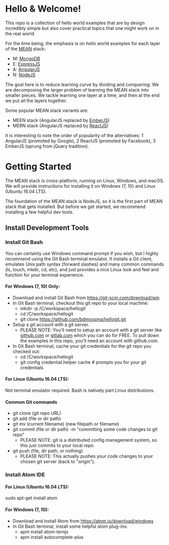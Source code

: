 # Hello & Welcome!
This repo is a collection of hello world examples
that are by design incredibly simple but also cover practical topics
that one might work on in the real world.

For the time being, the emphasis is on hello world examples for
each layer of the [MEAN](https://en.wikipedia.org/wiki/MEAN_(software_bundle)) stack:
+   M: [MongoDB](https://en.wikipedia.org/wiki/MongoDB)
+   E: [ExpressJS](https://en.wikipedia.org/wiki/Express.js)
+   A: [AngularJS](https://en.wikipedia.org/wiki/AngularJS)
+   N: [NodeJS](https://en.wikipedia.org/wiki/Node.js)

The goal here is to reduce learning curve by dividing and conquering: We are decomposing the larger problem
of learning the MEAN stack into smaller pieces.  We tackle learning one layer at a time, and then
at the end we put all the layers together.

Some popular MEAN stack variants are:
+   MEEN stack (AngularJS replaced by [EmberJS](https://en.wikipedia.org/wiki/Ember.js))
+   MERN stack (AngularJS replaced by [ReactJS](https://en.wikipedia.org/wiki/React_(JavaScript_library)))

It is interesting to note the order of popularity of the alternatives:
1 AngularJS (promoted by Google),
2 ReactJS (promoted by Facebook),
3 EmberJS (sprung from jQuery tradition).

# Getting Started
The MEAN stack is cross-platform, running on Linux, Windows, and macOS.  We will provide instructions
for installing it on Windows (7, 10) and Linux (Ubuntu 16.04 LTS).

The foundation of the
MEAN stack is NodeJS, so it is the first part of
MEAN stack that gets installed.  But before we get started, we recommend installing a
few helpful dev tools.

## Install Development Tools
### Install Git Bash
You can certainly use Windows command prompt if you wish, but I highly recommend using
the Git Bash terminal emulator.  It installs a Git client, emulates Unix path syntax (forward slashes)
and many common commands (ls, touch, mkdir, cd, etc), and just provides a nice Linux look and feel
and function for your terminal experience.

#### For Windows (7, 10) Only:
-   Download and install Git Bash from https://git-scm.com/download/win
-   In Git Bash terminal, checkout this git repo to your local machine:
    -   mkdir -p /C/workspace/hellogit
    -   cd /C/workspace/hellogit
    -   git clone https://github.com/bdmossma/hellogit.git
-   Setup a git account with a git server.
    -   PLEASE NOTE: You'll need to setup an account with a git server like
        [github.com](https://www.github.com) or [gitlab.com](https://www.gitlab.com)
        which you can do for FREE.  To pull down the examples in this repo, you'll need
        an account with github.com.
-   In Git Bash terminal, cache your git credentials for the git repo you checked out:
    -   cd /C/workspace/hellogit
    -   git config credential.helper cache    # prompts you for your git credentials

#### For Linux (Ubuntu 16.04 LTS):
Not terminal emulator required. Bash is natively part Linux distributions.

#### Common Git commands
-   git clone (git repo URL)
-   git add (file or dir path)
-   git mv (current filename) (new filepath or filename)
-   git commit (file or dir path) -m "committing some code changes to git repo"
    -   PLEASE NOTE: git is a distributed config management system, so this just commits to your local repo.
-   git push (file, dir path, or nothing)
    -   PLEASE NOTE: This actually pushes your code changes to your chosen git server (back to "origin").

### Install Atom IDE
#### For Linux (Ubuntu 16.04 LTS):
sudo apt-get install atom

#### For Windows (7, 10):
-   Download and install Atom from https://atom.io/download/windows
-   In Git Bash terminal, install some helpful atom plug-ins:
    -   apm install atom-ternjs
    -   apm install autocomplete-plus
